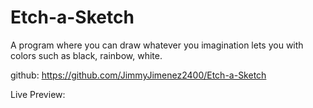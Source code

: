 # Etch-a-Sketch

A program where you can draw whatever you imagination lets you with colors such as black, rainbow, white.

github: https://github.com/JimmyJimenez2400/Etch-a-Sketch

Live Preview: 
